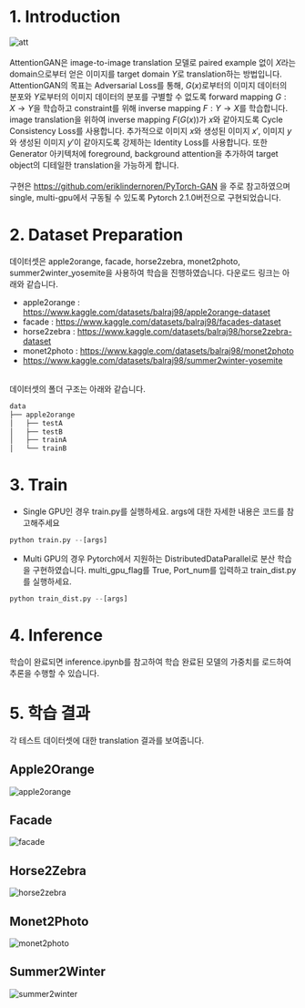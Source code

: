 # 1. Introduction
![att](https://github.com/cjw94103/CycleGAN_reimpl/assets/45551860/68764dd4-e4e8-4925-b054-277a307066a8)
\
\
AttentionGAN은 image-to-image translation 모델로 paired example 없이 $X$라는 domain으로부터 얻은 이미지를 target domain $Y$로 translation하는 방법입니다.
AttentionGAN의 목표는 Adversarial Loss를 통해, $G(x)$로부터의 이미지 데이터의 분포와 $Y$로부터의 이미지 데이터의 분포를 구별할 수 없도록 forward mapping $G:X \to Y$을 학습하고 constraint를 위해 inverse mapping $F:Y \to X$를 학습합니다.
image translation을 위하여 inverse mapping $F(G(x))$가 $x$와 같아지도록 Cycle Consistency Loss를 사용합니다.
추가적으로 이미지 $x$와 생성된 이미지 $x'$, 이미지 $y$와 생성된 이미지 $y'$이 같아지도록 강제하는 Identity Loss를 사용합니다.
또한 Generator 아키텍처에 foreground, background attention을 추가하여 target object의 디테일한 translation을 가능하게 합니다.\
\
구현은 https://github.com/eriklindernoren/PyTorch-GAN 을 주로 참고하였으며 single, multi-gpu에서 구동될 수 있도록 Pytorch 2.1.0버전으로 구현되었습니다.
# 2. Dataset Preparation
데이터셋은 apple2orange, facade, horse2zebra, monet2photo, summer2winter_yosemite을 사용하여 학습을 진행하였습니다.
다운로드 링크는 아래와 같습니다.
- apple2orange : https://www.kaggle.com/datasets/balraj98/apple2orange-dataset
- facade : https://www.kaggle.com/datasets/balraj98/facades-dataset
- horse2zebra : https://www.kaggle.com/datasets/balraj98/horse2zebra-dataset
- monet2photo : https://www.kaggle.com/datasets/balraj98/monet2photo
- https://www.kaggle.com/datasets/balraj98/summer2winter-yosemite

\
데이터셋의 폴더 구조는 아래와 같습니다.
```python
data
├── apple2orange
│   ├── testA
│   ├── testB
│   ├── trainA
│   └── trainB
```
# 3. Train
- Single GPU인 경우 train.py를 실행하세요. args에 대한 자세한 내용은 코드를 참고해주세요
```python
python train.py --[args]
```
- Multi GPU의 경우 Pytorch에서 지원하는 DistributedDataParallel로 분산 학습을 구현하였습니다. multi_gpu_flag를 True, Port_num를 입력하고 train_dist.py를 실행하세요.
```python
python train_dist.py --[args]
```
# 4. Inference
학습이 완료되면 inference.ipynb를 참고하여 학습 완료된 모델의 가중치를 로드하여 추론을 수행할 수 있습니다.
# 5. 학습 결과
각 테스트 데이터셋에 대한 translation 결과를 보여줍니다.
## Apple2Orange
![apple2orange](https://github.com/cjw94103/CycleGAN_reimpl/assets/45551860/a0ec14cd-b973-41fa-81db-8229bcce8a11)
## Facade
![facade](https://github.com/cjw94103/CycleGAN_reimpl/assets/45551860/ae0e3061-2ef0-40a6-85b5-12ea07ba3e53)
## Horse2Zebra
![horse2zebra](https://github.com/cjw94103/CycleGAN_reimpl/assets/45551860/99cd6b6a-7b69-4158-a4f3-1a5a26a0b654)
## Monet2Photo
![monet2photo](https://github.com/cjw94103/CycleGAN_reimpl/assets/45551860/d3a3e115-f180-4e3b-8037-96c00af97f42)
## Summer2Winter
![summer2winter](https://github.com/cjw94103/CycleGAN_reimpl/assets/45551860/cd5f982e-aece-46da-a54c-507ed3eaff53)
